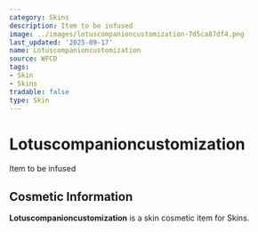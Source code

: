 ```yaml
---
category: Skins
description: Item to be infused
image: ../images/lotuscompanioncustomization-7d5ca87df4.png
last_updated: '2025-09-17'
name: Lotuscompanioncustomization
source: WFCD
tags:
- Skin
- Skins
tradable: false
type: Skin
---
```


# Lotuscompanioncustomization

Item to be infused

## Cosmetic Information

**Lotuscompanioncustomization** is a skin cosmetic item for Skins.

